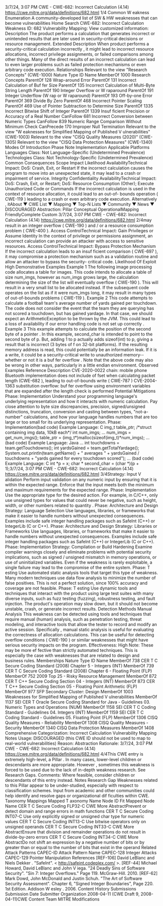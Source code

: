 3/7/24, 3:07 PM CWE - CWE-682: Incorrect Calculation (4.14)
https://cwe.mitre.org/data/deﬁnitions/682.html 1/4
Common W eakness Enumeration
A community-developed list of SW & HW weaknesses that can become
vulnerabilities
Home Search
CWE-682: Incorrect Calculation
Weakness ID: 682
Vulnerability Mapping: 
View customized information:
 Description
The product performs a calculation that generates incorrect or unintended results that are later used in security-critical decisions or
resource management.
 Extended Description
When product performs a security-critical calculation incorrectly , it might lead to incorrect resource allocations, incorrect privilege
assignments, or failed comparisons among other things. Many of the direct results of an incorrect calculation can lead to even larger
problems such as failed protection mechanisms or even arbitrary code execution.
 Relationships
 Relevant to the view "Research Concepts" (CWE-1000)
Nature Type ID Name
MemberOf 1000 Research Concepts
ParentOf 128 Wrap-around Error
ParentOf 131 Incorrect Calculation of Buf fer Size
ParentOf 135 Incorrect Calculation of Multi-Byte String Length
ParentOf 190 Integer Overflow or W raparound
ParentOf 191 Integer Underflow (W rap or W raparound)
ParentOf 193 Off-by-one Error
ParentOf 369 Divide By Zero
ParentOf 468 Incorrect Pointer Scaling
ParentOf 469 Use of Pointer Subtraction to Determine Size
ParentOf 1335 Incorrect Bitwise Shift of Integer
ParentOf 1339 Insuf ficient Precision or Accuracy of a Real Number
CanFollow 681 Incorrect Conversion between Numeric Types
CanFollow 839 Numeric Range Comparison Without Minimum Check
CanPrecede 170 Improper Null Termination
 Relevant to the view "W eaknesses for Simplified Mapping of Published V ulnerabilities" (CWE-1003)
 Relevant to the view "CISQ Quality Measures (2020)" (CWE-1305)
 Relevant to the view "CISQ Data Protection Measures" (CWE-1340)
 Modes Of Introduction
Phase Note
Implementation
 Applicable Platforms
Languages
Class: Not Language-Specific (Undetermined Prevalence)
Technologies
Class: Not Technology-Specific (Undetermined Prevalence)
 Common Consequences
Scope Impact Likelihood
AvailabilityTechnical Impact: DoS: Crash, Exit, or Restart
If the incorrect calculation causes the program to move into an unexpected state, it may lead to a
crash or impairment of service.
Integrity
Confidentiality
AvailabilityTechnical Impact: DoS: Crash, Exit, or Restart; DoS: Resource Consumption (Other); Execute Unauthorized Code or
Commands
If the incorrect calculation is used in the context of resource allocation, it could lead to an out-of-
bounds operation ( CWE-119 ) leading to a crash or even arbitrary code execution. Alternatively , itAbout ▼ CWE List ▼ Mapping ▼ Top-N Lists ▼ Community ▼ News ▼
DISCOURAGED
Abstraction: Pillar
Conceptual OperationalMapping
FriendlyComplete Custom
3/7/24, 3:07 PM CWE - CWE-682: Incorrect Calculation (4.14)
https://cwe.mitre.org/data/deﬁnitions/682.html 2/4may result in an integer overflow ( CWE-190 ) and / or a resource consumption problem ( CWE-400 ).
Access ControlTechnical Impact: Gain Privileges or Assume Identity
In the context of privilege or permissions assignment, an incorrect calculation can provide an
attacker with access to sensitive resources.
Access ControlTechnical Impact: Bypass Protection Mechanism
If the incorrect calculation leads to an insuf ficient comparison ( CWE-697 ), it may compromise a
protection mechanism such as a validation routine and allow an attacker to bypass the security-
critical code.
 Likelihood Of Exploit
High
 Demonstrative Examples
Example 1
The following image processing code allocates a table for images.
This code intends to allocate a table of size num\_imgs, however as num\_imgs grows large, the calculation determining the size of the
list will eventually overflow ( CWE-190 ). This will result in a very small list to be allocated instead. If the subsequent code operates on
the list as if it were num\_imgs long, it may result in many types of out-of-bounds problems ( CWE-119 ).
Example 2
This code attempts to calculate a football team's average number of yards gained per touchdown.
The code does not consider the event that the team they are querying has not scored a touchdown, but has gained yardage. In that
case, we should expect an ArithmeticException to be thrown by the JVM. This could lead to a loss of availability if our error handling
code is not set up correctly .
Example 3
This example attempts to calculate the position of the second byte of a pointer .
In this example, second\_char is intended to point to the second byte of p. But, adding 1 to p actually adds sizeof(int) to p, giving a
result that is incorrect (3 bytes of f on 32-bit platforms). If the resulting memory address is read, this could potentially be an information
leak. If it is a write, it could be a security-critical write to unauthorized memory-- whether or not it is a buf fer overflow . Note that the
above code may also be wrong in other ways, particularly in a little endian environment.
 Observed Examples
Reference Description
CVE-2020-0022 chain: mobile phone Bluetooth implementation does not include of fset when calculating packet length
(CWE-682 ), leading to out-of-bounds write ( CWE-787 )
CVE-2004-1363 substitution overflow: buf fer overflow using environment variables that are expanded after the length
check is performed
 Potential Mitigations
Phase: Implementation
Understand your programming language's underlying representation and how it interacts with numeric calculation. Pay close
attention to byte size discrepancies, precision, signed/unsigned distinctions, truncation, conversion and casting between types,
"not-a-number" calculations, and how your language handles numbers that are too large or too small for its underlying
representation.
Phase: Implementation(bad code) Example Language: C 
img\_t table\_ptr; /\*struct containing img data, 10kB each\*/
int num\_imgs;
...
num\_imgs = get\_num\_imgs();
table\_ptr = (img\_t\*)malloc(sizeof(img\_t)\*num\_imgs);
...
(bad code) Example Language: Java 
...
int touchdowns = team.getTouchdowns();
int yardsGained = team.getTotalYardage();
System.out.println(team.getName() + " averages " + yardsGained / touchdowns + "yards gained for every touchdown scored");
...
(bad code) Example Language: C 
int \*p = x;
char \* second\_char = (char \*)(p + 1);3/7/24, 3:07 PM CWE - CWE-682: Incorrect Calculation (4.14)
https://cwe.mitre.org/data/deﬁnitions/682.html 3/4Strategy: Input V alidation
Perform input validation on any numeric input by ensuring that it is within the expected range. Enforce that the input meets both
the minimum and maximum requirements for the expected range.
Phase: Implementation
Use the appropriate type for the desired action. For example, in C/C++, only use unsigned types for values that could never be
negative, such as height, width, or other numbers related to quantity .
Phase: Architecture and Design
Strategy: Language Selection
Use languages, libraries, or frameworks that make it easier to handle numbers without unexpected consequences.
Examples include safe integer handling packages such as SafeInt (C++) or IntegerLib (C or C++).
Phase: Architecture and Design
Strategy: Libraries or Frameworks
Use languages, libraries, or frameworks that make it easier to handle numbers without unexpected consequences.
Examples include safe integer handling packages such as SafeInt (C++) or IntegerLib (C or C++).
Phase: Implementation
Strategy: Compilation or Build Hardening
Examine compiler warnings closely and eliminate problems with potential security implications, such as signed / unsigned
mismatch in memory operations, or use of uninitialized variables. Even if the weakness is rarely exploitable, a single failure may
lead to the compromise of the entire system.
Phase: T esting
Use automated static analysis tools that target this type of weakness. Many modern techniques use data flow analysis to
minimize the number of false positives. This is not a perfect solution, since 100% accuracy and coverage are not feasible.
Phase: T esting
Use dynamic tools and techniques that interact with the product using large test suites with many diverse inputs, such as fuzz
testing (fuzzing), robustness testing, and fault injection. The product's operation may slow down, but it should not become
unstable, crash, or generate incorrect results.
 Detection Methods
Manual Analysis
This weakness can be detected using tools and techniques that require manual (human) analysis, such as penetration testing,
threat modeling, and interactive tools that allow the tester to record and modify an active session.
Specifically , manual static analysis is useful for evaluating the correctness of allocation calculations. This can be useful for
detecting overflow conditions ( CWE-190 ) or similar weaknesses that might have serious security impacts on the program.
Effectiveness: High
Note: These may be more ef fective than strictly automated techniques. This is especially the case with weaknesses that are
related to design and business rules.
 Memberships
Nature Type ID Name
MemberOf 738 CER T C Secure Coding Standard (2008) Chapter 5 - Integers (INT)
MemberOf 739 CER T C Secure Coding Standard (2008) Chapter 6 - Floating Point (FLP)
MemberOf 752 2009 Top 25 - Risky Resource Management
MemberOf 872 CER T C++ Secure Coding Section 04 - Integers (INT)
MemberOf 873 CER T C++ Secure Coding Section 05 - Floating Point Arithmetic (FLP)
MemberOf 977 SFP Secondary Cluster: Design
MemberOf 1003 Weaknesses for Simplified Mapping of Published V ulnerabilities
MemberOf 1137 SEI CER T Oracle Secure Coding Standard for Java - Guidelines 03. Numeric Types and
Operations (NUM)
MemberOf 1158 SEI CER T C Coding Standard - Guidelines 04. Integers (INT)
MemberOf 1159 SEI CER T C Coding Standard - Guidelines 05. Floating Point (FLP)
MemberOf 1306 CISQ Quality Measures - Reliability
MemberOf 1308 CISQ Quality Measures - Security
MemberOf 1340 CISQ Data Protection Measures
MemberOf 1408 Comprehensive Categorization: Incorrect Calculation
 Vulnerability Mapping Notes
Usage: DISCOURAGED (this CWE ID should not be used to map to real-world vulnerabilities)
Reason: Abstraction
Rationale:
3/7/24, 3:07 PM CWE - CWE-682: Incorrect Calculation (4.14)
https://cwe.mitre.org/data/deﬁnitions/682.html 4/4This CWE entry is extremely high-level, a Pillar . In many cases, lower-level children or descendants are more appropriate.
However , sometimes this weakness is forced to be used due to the lack of in-depth weakness research. See Research Gaps.
Comments:
Where feasible, consider children or descendants of this entry instead.
 Notes
Research Gap
Weaknesses related to this Pillar appear to be under-studied, especially with respect to classification schemes. Input from academic
and other communities could help identify and resolve gaps or organizational dif ficulties within CWE.
 Taxonomy Mappings
Mapped T axonomy Name Node ID Fit Mapped Node Name
CER T C Secure Coding FLP32-C CWE More
AbstractPrevent or detect domain and range errors in math functions
CER T C Secure Coding INT07-C Use only explicitly signed or unsigned char type for numeric
values
CER T C Secure Coding INT13-C Use bitwise operators only on unsigned operands
CER T C Secure Coding INT33-C CWE More
AbstractEnsure that division and remainder operations do not result in
divide-by-zero errors
CER T C Secure Coding INT34-C CWE More
AbstractDo not shift an expression by a negative number of bits or by
greater than or equal to the number of bits that exist in the
operand
 Related Attack Patterns
CAPEC-ID Attack Pattern Name
CAPEC-128 Integer Attacks
CAPEC-129 Pointer Manipulation
 References
[REF-106] David LeBlanc and Niels Dekker . "SafeInt". < http://safeint.codeplex.com/ >.
[REF-44] Michael Howard, David LeBlanc and John V iega. "24 Deadly Sins of Software Security". "Sin 7: Integer Overflows."
Page 119. McGraw-Hill. 2010.
[REF-62] Mark Dowd, John McDonald and Justin Schuh. "The Art of Software Security Assessment". Chapter 6, "Signed Integer
Boundaries", Page 220. 1st Edition. Addison W esley . 2006.
 Content History
 Submissions
Submission Date Submitter Organization
2008-04-11
(CWE Draft 9, 2008-04-11)CWE Content Team MITRE
 Modifications